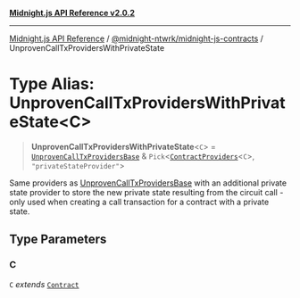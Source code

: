 [**Midnight.js API Reference v2.0.2**](../../../README.md)

***

[Midnight.js API Reference](../../../packages.md) / [@midnight-ntwrk/midnight-js-contracts](../README.md) / UnprovenCallTxProvidersWithPrivateState

# Type Alias: UnprovenCallTxProvidersWithPrivateState\<C\>

> **UnprovenCallTxProvidersWithPrivateState**\<`C`\> = [`UnprovenCallTxProvidersBase`](UnprovenCallTxProvidersBase.md) & `Pick`\<[`ContractProviders`](ContractProviders.md)\<`C`\>, `"privateStateProvider"`\>

Same providers as [UnprovenCallTxProvidersBase](UnprovenCallTxProvidersBase.md) with an additional private
state provider to store the new private state resulting from the circuit call -
only used when creating a call transaction for a contract with a private state.

## Type Parameters

### C

`C` *extends* [`Contract`](../../midnight-js-types/interfaces/Contract.md)
